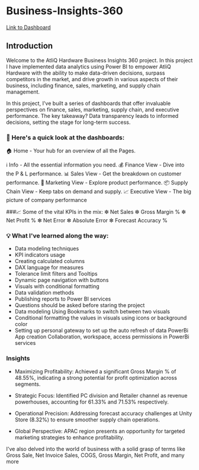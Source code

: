 # Business-Insights-360

[Link to Dashboard](https://app.powerbi.com/view?r=eyJrIjoiOTQ4MGYxMDEtZjZiYS00ZmY4LTlhNDItODY5NDBlNTQ1YzM4IiwidCI6ImM2ZTU0OWIzLTVmNDUtNDAzMi1hYWU5LWQ0MjQ0ZGM1YjJjNCJ9)

## Introduction

Welcome to the AtliQ Hardware Business Insights 360  project. In this project I have implemented data analytics using Power BI to empower AtliQ Hardware with the ability to make data-driven decisions, surpass competitors in the market, and drive growth in various aspects of their business, including finance, sales, marketing, and supply chain management.

In this project, I've built a series of dashboards that offer invaluable perspectives on finance, sales, marketing, supply chain, and executive performance. The key takeaway? Data transparency leads to informed decisions, setting the stage for long-term success.

### 📂 Here's a quick look at the dashboards:
🏠 Home - Your hub for an overview of all the Pages.

 ℹ️ Info - All the essential information you need.
💰 Finance View - Dive into the P & L performance.
📊 Sales View - Get the breakdown on customer performance.
🎯 Marketing View - Explore product performance.
📦 Supply Chain View - Keep tabs on demand and supply.
📈 Executive View - The big picture of company performance

 ###📈 Some of the vital KPIs in the mix:
❇ Net Sales
❇ Gross Margin %
❇ Net Profit %
❇ Net Error
❇ Absolute Error
❇ Forecast Accuracy %

### 💡 What I've learned along the way:
+ Data modeling techniques
+ KPI indicators usage
+ Creating calculated columns
+ DAX language for measures
+ Tolerance limit filters and Tooltips
+ Dynamic page navigation with buttons
+ Visuals with conditional formatting
+ Data validation methods
+ Publishing reports to Power BI services
+ Questions should be asked before staring the project
+ Data modeling Using Bookmarks to switch between two visuals
+ Conditional formatting the values in visuals using icons or background color
+ Setting up personal gateway to set up the auto refresh of data PowerBi App creation Collaboration, workspace, access permissions in PowerBi services

### Insights

+ Maximizing Profitability:
Achieved a significant Gross Margin % of 48.55%, indicating a strong potential for profit optimization across segments.

+ Strategic Focus:
Identified PC division and Retailer channel as revenue powerhouses, accounting for 61.33% and 71.53% respectively.

+ Operational Precision:
Addressing forecast accuracy challenges at Unity Store (8.32%) to ensure smoother supply chain operations.

+ Global Perspective:
APAC region presents an opportunity for targeted marketing strategies to enhance profitability.

I've also delved into the world of business with a solid grasp of terms like Gross Sale, Net Invoice Sales, COGS, Gross Margin, Net Profit, and many more
